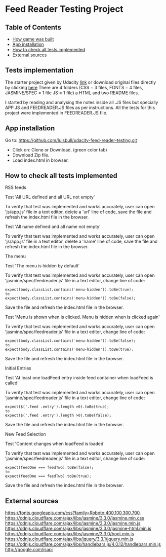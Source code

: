 # Feed Reader Testing Project


## Table of Contents

* [How game was built](#how-game-was-built)
* [App installation](#app-installation)
* [How to check all tests implemented](#how-to-check-all-tests-implemented)
* [External sources](#external-sources)


## Tests implementation

The starter project given by Udacity [link](https://github.com/udacity/frontend-nanodegree-feedreader.git) or download original files directly by clicking [here](https://github.com/udacity/frontend-nanodegree-feedreader/archive/master.zip) There are 4 folders (CSS = 3 files, FONTS = 4 files, JASMINE/SPEC = 1 file JS = 1 file) a HTML and two README files.

I started by reading and analysing the notes inside all .JS files but specially APP.JS and FEEDREADER.JS files as per instructions.  All the tests for this project were implemented in FEEDREADER.JS file.


## App installation

Go to: https://github.com/luisbull/udacity-feed-reader-testing.git
  - Click on: Clone or Download.  (green color tab)
  - Download Zip file.
  - Load index.html in browser.
  

## How to check all tests implemented

RSS feeds

Test 'All URL defined and all URL not empty'  

To verify that test was implemented and works accurately, user can open 'js/app.js' file in a text editor, delete a 'url' line of code, save the file and refresh the index.html file in the browser. 


Test 'All name defined and all name not empty'

To verify that test was implemented and works accurately, user can open 'js/app.js' file in a text editor, delete a 'name' line of code, save the file and refresh the index.html file in the browser.



The menu

Test 'The menu is hidden by default'

To verify that test was implemented and works accurately, user can open 'jasmine/spec/feedreader.js' file in a text editor, change line of code: 

	expect(body.classList.contains('menu-hidden')).toBe(true);
	to
	expect(body.classList.contains('menu-hidden')).toBe(false);

Save the file and refresh the index.html file in the browser.


Test 'Menu is shown when is clicked. Menu is hidden when is clicked again'

To verify that test was implemented and works accurately, user can open 'jasmine/spec/feedreader.js' file in a text editor, change line of code: 

	expect(body.classList.contains('menu-hidden')).toBe(false);
	to
	expect(body.classList.contains('menu-hidden')).toBe(true);

Save the file and refresh the index.html file in the browser.



Initial Entries

Test 'At least one loadFeed entry inside feed container when loadFeed is called'

To verify that test was implemented and works accurately, user can open 'jasmine/spec/feedreader.js' file in a text editor, change line of code: 

	expect($('.feed .entry').length >0).toBe(true);
	to
	expect($('.feed .entry').length >0).toBe(false);

Save the file and refresh the index.html file in the browser.



New Feed Selection

Test 'Content changes when loadFeed is loaded'

To verify that test was implemented and works accurately, user can open 'jasmine/spec/feedreader.js' file in a text editor, change line of code:

	expect(feedOne === feedTwo).toBe(false);
	to
	expect(feedOne === feedTwo).toBe(true);

Save the file and refresh the index.html file in the browser.

## External sources

https://fonts.googleapis.com/css?family=Roboto:400,100,300,700.
https://cdnjs.cloudflare.com/ajax/libs/jasmine/3.3.0/jasmine.min.css
https://cdnjs.cloudflare.com/ajax/libs/jasmine/3.3.0/jasmine.min.js
https://cdnjs.cloudflare.com/ajax/libs/jasmine/3.3.0/jasmine-html.min.js
https://cdnjs.cloudflare.com/ajax/libs/jasmine/3.3.0/boot.min.js
https://cdnjs.cloudflare.com/ajax/libs/jquery/3.3.1/jquery.min.js
https://cdnjs.cloudflare.com/ajax/libs/handlebars.js/4.0.12/handlebars.min.js
http://google.com/jsapi
